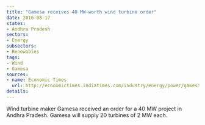 ```yaml
---
title: "Gamesa receives 40 MW-worth wind turbine order"
date: 2016-08-17
states:
- Andhra Pradesh
sectors:
- Energy
subsectors:
- Renewables
tags:
- Wind
- Gamesa
sources:
- name: Economic Times
  url: http://economictimes.indiatimes.com/industry/energy/power/gamesa-bags-40-mw-order-for-andhra-pradesh-wind-farm/articleshow/53655248.cms
details:
---
```


Wind turbine maker Gamesa received an order for a 40 MW project in Andhra Pradesh. Gamesa will supply 20 turbines of 2 MW each.
